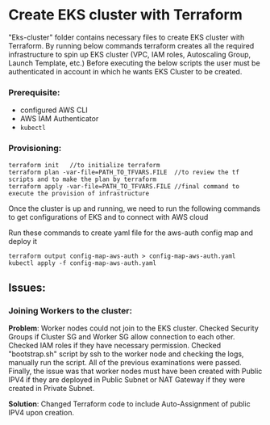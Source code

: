 # Create EKS cluster with Terraform

"Eks-cluster" folder contains necessary files to create EKS cluster with Terraform. By running below commands terraform creates all the required infrastructure to spin up EKS cluster (VPC, IAM roles, Autoscaling Group, Launch Template, etc.) Before executing the below scripts the user must be authenticated in account in which he wants EKS Cluster to be created.

 ### Prerequisite: 
  -   configured AWS CLI
  -   AWS IAM Authenticator
  -   `kubectl`

### Provisioning:
```
terraform init   //to initialize terraform 
terraform plan -var-file=PATH_TO_TFVARS.FILE  //to review the tf scripts and to make the plan by terraform
terraform apply -var-file=PATH_TO_TFVARS.FILE //final command to execute the provision of infrastructure

```

Once the cluster is up and running, we need to run the following commands to get configurations of EKS and to connect with AWS cloud

Run these commands to create yaml file for the aws-auth config map and deploy it
```
terraform output config-map-aws-auth > config-map-aws-auth.yaml  
kubectl apply -f config-map-aws-auth.yaml  
```

## Issues:

### Joining Workers to the cluster: 
**Problem**: 
Worker nodes could not join to the EKS cluster. Checked Security Groups if Cluster SG and Worker SG allow connection to each other. Checked IAM roles if they have necessary permission. Checked "bootstrap.sh" script by ssh to the worker node and checking the logs, manually run the script. All of the previous examinations were passed. Finally, the issue was that worker nodes must have been created with Public IPV4 if they are deployed in Public Subnet or NAT Gateway if they were created in Private Subnet.

**Solution**:
Changed Terraform code to include Auto-Assignment of public IPV4 upon creation.